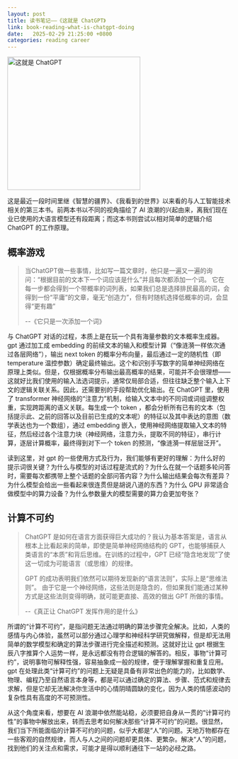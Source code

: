 ```yaml
---
layout: post
title: 读书笔记——《这就是 ChatGPT》
link: book-reading-what-is-chatgpt-doing
date:   2025-02-29 21:25:00 +0800
categories: reading career
---
```


<img src="https://img1.doubanio.com/view/subject/l/public/s34566250.jpg" width="300" alt="这就是 ChatGPT" referrerpolicy="no-referrer"/>

这是最近一段时间里继《智慧的疆界》、《我看到的世界》以来看的与人工智能技术相关的第三本书。前两本书以不同的视角描绘了 AI 浪潮的兴起由来，离我们现在业已使用的大语言模型还有段距离；而这本书则尝试以相对简单的逻辑介绍 ChatGPT 的工作原理。

## 概率游戏

> 当ChatGPT做一些事情，比如写一篇文章时，他只是一遍又一遍的询问：“根据目前的文本下一个词应该是什么”并且每次都添加一个词。
它在每一步都会得到一个带概率的词列表，如果我们总是选择排民最高的词，会得到一份“平庸”的文章，毫无“创造力”，但有时随机选择低概率的词，会显得“更有趣”
>
> --《它只是一次添加一个词》

与 ChatGPT 对话的过程，本质上是在玩一个具有海量参数的文本概率生成器。gpt 通过加工成 embedding 的前续文本的输入和模型计算（“像涟漪一样依次通过各层网络”），输出 next token 的概率分布向量，最后通过一定的随机性（即 temperature 温控参数）确定最终输出。这个和识别手写数字的简单神经网络在原理上类似。但是，仅根据概率分布输出最高概率的结果，可能并不会很理想——这就好比我们使用的输入法选词提示，通常仅局部合适，但往往缺乏整个输入上下文的逻辑关联关系。因此，还需要别的手段帮助优化输出。在 ChatGPT 里，使用了 transformer 神经网络的“注意力”机制，给输入文本中的不同词或词组调整权重，实现跨距离的语义关联。每生成一个 token ，都会分析所有已有的文本（包括提示此、之前的回答以及目前已生成的文本呢）的特征以及其中表达的意图（数学表达也为一个数组），通过 embedding 嵌入，使用神经网络提取输入文本的特征，然后经过各个注意力块（神经网络，注意力头，提取不同的特征），串行计算，逐层计算概率，最终得到对下一个 token 的预测，“像涟漪一样层层泛开”。

读到这里，对 gpt 的一些使用方式及行为，我们能够有更好的理解：为什么好的提示词很关键？为什么与模型的对话过程是流式的？为什么在就一个话题多轮问答时，需要每次都携带上整个话题的全部问答内容？为什么输出结果会每次有差异？为什么模型会给出一些看起来很连贯但是胡说八道的东西？为什么 GPU 非常适合做模型中的算力设备？为什么参数量大的模型需要的算力会更加夸张？

## 计算不可约

> ChatGPT 是如何在语言方面获得巨大成功的？我认为基本答案是，语言从根本上比看起来的简单，即使是简单神经网络结构的 GPT，也能够捕获人类语言的“本质”和背后思维。在训练的过程中，GPT 已经“隐含地发现”了使这一切成为可能语言（或思维）的规律。
>
> GPT 的成功表明我们依然可以期待发现新的“语言法则”，实际上是“思维法则”。 由于它是一个神经网络，这些法则是隐含的，但如果我们能通过某种方式是这些法则变得明确，就可能更直接、高效的做出 GPT 所做的事情。
>
> --《真正让 ChatGPT 发挥作用的是什么》

所谓的“计算不可约”，是指问题无法通过明确的算法步骤完全解决。比如，人类的感情与内心体验，虽然可以部分通过心理学和神经科学研究做解释，但是却无法用简单的数学模型和确定的算法步骤进行完全描述和预测。这就好比让 gpt 根据生辰八字推算个人运势一样，是永远都没有符合逻辑的解答的。相反，事物“计算可约”，说明事物可解释性强，容易抽象成一般的规律，便于理解掌握和重复应用。gpt 在处理此类“计算可约”的问题上无疑是具备有非常出色的能力的，比如数学、物理、编程乃至自然语言本身等，都是可以通过确定的算法、步骤、范式和规律去求解，但是它却无法解决你生活中的心情阴晴圆缺的变化，因为人类的情感波动的复杂性具有高度的不可预测性。

从这个角度来看，想要在 AI 浪潮中依然能站稳，必须要把自身从一贯的“计算可约性”的事物中解放出来，转而去思考如何解决那些“计算不可约”的问题。很显然，我们当下所能面临的计算不可约的问题，似乎大都是“人”的问题。天地万物都存在一些客观的自然规律，而人与人之间的问题却更具体、更繁杂。解决“人”的问题，找到他们的关注点和需求，可能才是得以顺利通往下一站的必经之路。
